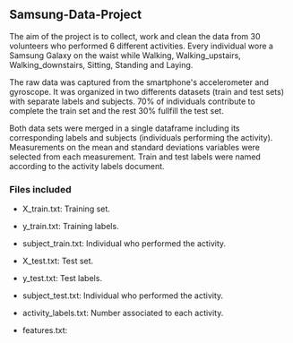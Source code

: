 ## Samsung-Data-Project

The aim of the project is to collect, work and clean the data from 30 volunteers who performed 6 different activities.
Every individual wore a Samsung Galaxy on the waist while Walking, Walking_upstairs, Walking_downstairs, Sitting, Standing and Laying.

The raw data was captured from the smartphone's accelerometer and gyroscope. It was organized in two differents datasets (train and test sets) with separate labels and subjects. 70% of individuals contribute to complete the train set and the rest 30% fullfill the test set.

Both data sets were merged in a single dataframe including its corresponding labels and subjects (individuals performing the activity). 
Measurements on the mean and standard deviations variables were selected from each measurement.
Train and test labels were named according to the activity labels document. 


### Files included

- X_train.txt: Training set.
- y_train.txt: Training labels.
- subject_train.txt: Individual who performed the activity.

- X_test.txt: Test set.
- y_test.txt: Test labels.
- subject_test.txt: Individual who performed the activity.

- activity_labels.txt: Number associated to each activity.
- features.txt: 
